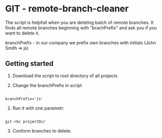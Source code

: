 GIT - remote-branch-cleaner
===================================
The script is helpfull when you are deleting batch of remote branches. It finds all remote
branches beginning with "brachPrefix" and ask you if you want to delete it.

branchPrefix - in our company we prefix own branches with initials (John Smith => js)


Getting started
---------------

1. Download the script to root directory of all projects

2. Change the branchPrefix in script
<code>
branchPrefix='js'
</code>

2. Run it with one parametr:
<code>
git-rbc projectDir
</code>

3. Conform branches to delete.

